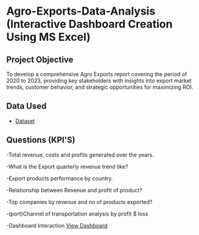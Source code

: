 # Agro-Exports-Data-Analysis (Interactive Dashboard Creation Using MS Excel)
## Project Objective
To develop a comprehensive Agro Exports report covering the period of 2020 to 2023, providing key stakeholders with insights into export market trends, customer behavior, and strategic opportunities for maximizing ROI.

## Data Used
- <a href="https://github.com/Emelyke/Agro-Exports-Data-Analysis/blob/main/Agriculture.xlsx">Dataset</a>

## Questions (KPI'S)
-Total revenue, costs and profits generated over the years.

-What is the Export quarterly revenue trend like?

-Export products performance by country.

-Relationship between Revenue and profit of product?

-Top companies by revenue and no of products exported?

-(port)Channel of transportation analysis by profit $ loss

-Dashboard Interaction  <a href="https://github.com/Emelyke/Agro-Exports-Data-Analysis/blob/main/Screenshot%202024-12-10%20212043.png">View Dashboard</a>
